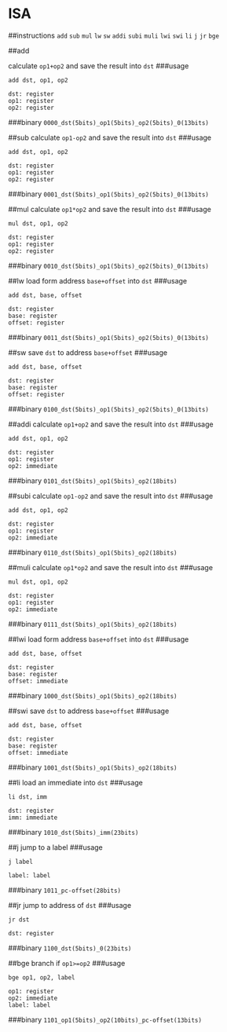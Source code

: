 ISA
=====
##instructions
`add` `sub` `mul` `lw` `sw` `addi` `subi` `muli` `lwi` `swi` `li` `j` `jr` `bge` 

##add

calculate `op1+op2` and save the result into `dst`
###usage
```
add dst, op1, op2

dst: register
op1: register
op2: register
```
###binary
`0000_dst(5bits)_op1(5bits)_op2(5bits)_0(13bits)`


##sub
calculate `op1-op2` and save the result into `dst`
###usage
```
add dst, op1, op2

dst: register
op1: register
op2: register
```
###binary
`0001_dst(5bits)_op1(5bits)_op2(5bits)_0(13bits)`


##mul
calculate `op1*op2` and save the result into `dst`
###usage
```
mul dst, op1, op2

dst: register
op1: register
op2: register
```
###binary
`0010_dst(5bits)_op1(5bits)_op2(5bits)_0(13bits)`


##lw
load form address `base+offset` into `dst`
###usage
```
add dst, base, offset

dst: register
base: register
offset: register
```
###binary
`0011_dst(5bits)_op1(5bits)_op2(5bits)_0(13bits)`


##sw
save `dst` to address `base+offset`
###usage
```
add dst, base, offset

dst: register
base: register
offset: register
```
###binary
`0100_dst(5bits)_op1(5bits)_op2(5bits)_0(13bits)`


##addi
calculate `op1+op2` and save the result into `dst`
###usage
```
add dst, op1, op2

dst: register
op1: register
op2: immediate
```
###binary
`0101_dst(5bits)_op1(5bits)_op2(18bits)`

##subi
calculate `op1-op2` and save the result into `dst`
###usage
```
add dst, op1, op2

dst: register
op1: register
op2: immediate
```
###binary
`0110_dst(5bits)_op1(5bits)_op2(18bits)`


##muli
calculate `op1*op2` and save the result into `dst`
###usage
```
mul dst, op1, op2

dst: register
op1: register
op2: immediate
```
###binary
`0111_dst(5bits)_op1(5bits)_op2(18bits)`


##lwi
load form address `base+offset` into `dst`
###usage
```
add dst, base, offset

dst: register
base: register
offset: immediate
```
###binary
`1000_dst(5bits)_op1(5bits)_op2(18bits)`


##swi
save `dst` to address `base+offset`
###usage
```
add dst, base, offset

dst: register
base: register
offset: immediate
```
###binary
`1001_dst(5bits)_op1(5bits)_op2(18bits)`


##li
load an immediate into `dst`
###usage
```
li dst, imm

dst: register
imm: immediate
```
###binary
`1010_dst(5bits)_imm(23bits)`

##j
jump to a label
###usage
```
j label

label: label
```
###binary
`1011_pc-offset(28bits)`

##jr
jump to address of `dst`
###usage
```
jr dst

dst: register
```
###binary
`1100_dst(5bits)_0(23bits)`

##bge
branch if `op1>=op2`
###usage
```
bge op1, op2, label

op1: register
op2: immediate
label: label
```
###binary
`1101_op1(5bits)_op2(10bits)_pc-offset(13bits)`
